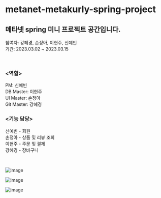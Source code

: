 # metanet-metakurly-spring-project

## 메타넷 spring 미니 프로젝트 공간입니다.

참여자: 강혜경, 손정아, 이현주, 신예빈 <br/>
기간: 2023.03.02 ~ 2023.03.15

<br/>

### <역할>
PM: 신예빈 <br/>
DB Master: 이현주 <br/>
UI Master: 손정아 <br/>
Git Master: 강혜경 <br/>

### <기능 담당>
신예빈 - 회원<br/>
손정아 - 상품 및 리뷰 조회<br/>
이현주 - 주문 및 결제<br/>
강혜경 - 장바구니<br/>


<br/>

![image](https://user-images.githubusercontent.com/106860598/225189025-f47e3e63-28e6-4cdd-b486-c930ebb9b468.png)

![image](https://user-images.githubusercontent.com/106860598/225189103-723a4b57-e5d7-4eb1-b39e-75b1dcdfb1dc.png)

![image](https://user-images.githubusercontent.com/106860598/225189133-438968b5-ec0f-4e7f-a24b-e5895ab69ab6.png)

